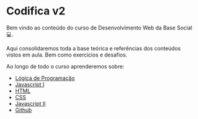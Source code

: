 # Codifica v2

Bem vindo ao conteúdo do curso de Desenvolvimento Web da Base Social 💻.

Aqui consolidaremos toda a base teórica e referências dos conteúdos vistos em aula. Bem como exercícios e desafios.

Ao longo de todo o curso aprenderemos sobre:

* [Lógica de Programação](0_logica_de_programacao/README.md)
* [Javascript I](1_javascript_1/README.md)
* [HTML](2_html/README.md)
* [CSS](3_css/README.md)
* [Javascript II](4_javascript_2/README.md)
* [Github](4_github/README.md)
